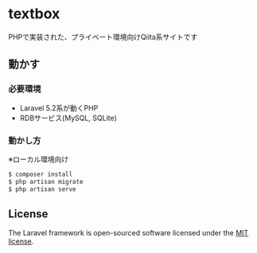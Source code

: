 # textbox

PHPで実装された、プライベート環境向けQiita系サイトです

## 動かす

### 必要環境

* Laravel 5.2系が動くPHP
* RDBサービス(MySQL, SQLite)

### 動かし方

※ローカル環境向け

```bash
$ composer install
$ php artisan migrate
$ php artisan serve
```

## License

The Laravel framework is open-sourced software licensed under the [MIT license](http://opensource.org/licenses/MIT).
